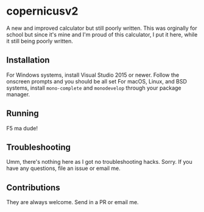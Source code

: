 # copernicusv2
A new and improved calculator but still poorly written. This was orginally for school but since it's mine and I'm proud of this calculator, I put it here, while it still being poorly written.

## Installation
For Windows systems, install Visual Studio 2015 or newer. Follow the onscreen prompts and you should be all set
For macOS, Linux, and BSD systems, install `mono-complete` and `monodevelop` through your package manager.

## Running
F5 ma dude!

## Troubleshooting
Umm, there's nothing here as I got no troubleshooting hacks. Sorry. If you have any questions, file an issue or email me.

## Contributions
They are always welcome. Send in a PR or email me.
